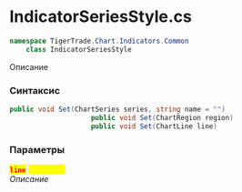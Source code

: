 
# IndicatorSeriesStyle.cs
```csharp
namespace TigerTrade.Chart.Indicators.Common  
    class IndicatorSeriesStyle
```

Описание

### Синтаксис
```csharp
public void Set(ChartSeries series, string name = "")
                    public void Set(ChartRegion region)
                    public void Set(ChartLine line)
```

### Параметры  
<mark style="color:red;">**`line`**</mark> <mark style="color:yellow;">`ChartLine`</mark>  
 *Описание*  
  

                    
                    